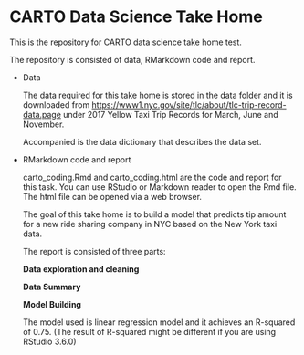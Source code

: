 # CARTO Data Science Take Home

This is the repository for CARTO data science take home test.

The repository is consisted of data, RMarkdown code and report. 

+ Data

  The data required for this take home is stored in the data folder and it is downloaded from <https://www1.nyc.gov/site/tlc/about/tlc-trip-record-data.page> under 2017 Yellow Taxi Trip Records for March, June and November. 

  Accompanied is the data dictionary that describes the data set.

+ RMarkdown code and report

  carto_coding.Rmd and carto_coding.html are the code and report for this task. You can use     RStudio or Markdown reader to open the Rmd file. The html file can be opened via a web browser. 

  The goal of this take home is to build a model that predicts tip amount for a new ride sharing company in NYC based on the New York taxi data. 

  The report is consisted of three parts: 

  **Data exploration and cleaning**

  **Data Summary**

  **Model Building**

  The model used is linear regression model and it achieves an R-squared of 0.75. (The result of R-squared might be different if you are using RStudio 3.6.0)

